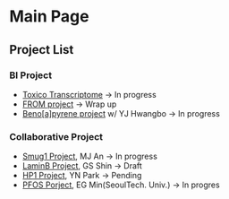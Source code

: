 # Main Page

## Project List

### BI Project

* [Toxico Transcriptome](bi-project/toxico-transcriptome.md) -> In progress
* [FROM project](bi-project/from-project-prof.-sh-lee-chosun-univ..md) -> Wrap up
* [Beno\[a\]pyrene project](bi-project/benzo-a-pyrene-project-prof.-sh-lee-cau.md)  w/ YJ Hwangbo -> In progress

### Collaborative Project

* [Smug1 Project](meeting-archive/mjan\_smug1.md), MJ An -> In progress
* [LaminB Project](meeting-archive/gsshin\_laminb.md), GS Shin -> Draft
* [HP1 Project](meeting-archive/ynpark\_hp1.md), YN Park -> Pending
* [PFOS Porject](meeting-archive/egmin\_pfos.md), EG Min(SeoulTech. Univ.) -> In progres



